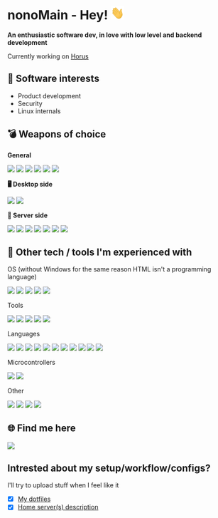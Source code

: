 <!-- badges are from https://github.com/simple-icons/simple-icons/blob/develop/slugs.md -->
<!-- cool ones are from here https://dev.to/envoy_/150-badges-for-github-pnk -->
# nonoMain - Hey! <img src="https://raw.githubusercontent.com/nonoMain/nonoMain/master/wave.gif" width="30px" height="30px" />
**An enthusiastic software dev, in love with low level and backend development**

Currently working on [Horus](https://github.com/HorusRS/Horus)

## 🔭 Software interests
- Product development
- Security
- Linux internals

## 💣 Weapons of choice

**General**

![](https://img.shields.io/badge/NeoVim-%2357A143.svg?&style=flat&logo=neovim&logoColor=white)
![](https://img.shields.io/badge/VIM-%2311AB00.svg?&style=flat&logo=vim&logoColor=white)
![](https://img.shields.io/badge/GNU_Bash-242A30?style=flat&logo=gnu-bash&logoColor=4EAA25)
![](https://img.shields.io/badge/Lazygit-323232?style=flat&logo=git&logoColor=FFAE33)
![](https://img.shields.io/badge/tmux-1BB91F?style=flat&logo=tmux&logoColor=white)
![](https://img.shields.io/badge/Brave-D64527?style=flat&logo=brave&logoColor=white)

**🖥️ Desktop side**

![](https://img.shields.io/badge/Arch_Linux-1793D1?style=flat&logo=arch-linux&logoColor=white)
![](https://img.shields.io/badge/Fedora-294172?style=flat&logo=fedora&logoColor=white)

**📡 Server side**

![](https://img.shields.io/badge/Proxmox-C76810?style=flat&logo=proxmox&logoColor=white)
![](https://img.shields.io/badge/Rocky_Linux-11A575?style=flat&logo=rockylinux&logoColor=white)
![](https://img.shields.io/badge/TrueNAS-0385BD?style=flat&logo=truenas&logoColor=white)
![](https://img.shields.io/badge/PhotonOS-167C80?style=flat&logo=vmware&logoColor=white)
![](https://img.shields.io/badge/Docker-113E77?style=flat&logo=docker&logoColor=white)
![](https://img.shields.io/badge/Kubernetes-2E61CB?style=flat&logo=kubernetes&logoColor=white)
![](https://img.shields.io/badge/Alpine_Linux-0D597F?style=flat&logo=alpine-linux&logoColor=white)

## 🔧 Other tech / tools I'm experienced with

OS (without Windows for the same reason HTML isn't a programming language)
<!-- OS -->
![](https://img.shields.io/badge/RHEL-EE0000?style=flat&logo=redhat&logoColor=white)
![](https://img.shields.io/badge/Cent_OS-262577?style=flat&logo=CentOS&logoColor=white)
![](https://img.shields.io/badge/Debian-A81D33?style=flat&logo=debian&logoColor=white)
![](https://img.shields.io/badge/freebsd-AB2B28?style=flat&logo=freebsd&logoColor=white)
![](https://img.shields.io/badge/Raspbian_OS-A22846?style=flat&logo=raspberrypi&logoColor=white)

Tools
<!-- Tools -->
![](https://img.shields.io/badge/Nginx-028534?style=flat&logo=nginx&logoColor=white)
![](https://img.shields.io/badge/Wireguard-771517?style=flat&logo=wireguard&logoColor=white)
![](https://img.shields.io/badge/QEMU-323232?style=flat&logo=qemu&logoColor=E35D05)
![](https://img.shields.io/badge/Make-4D57E3?&style=flat&logo=cmake&logoColor=white)
![](https://img.shields.io/badge/Cmake-4D57E3?&style=flat&logo=cmake&logoColor=white)

Languages
<!-- Programming languages -->
![](https://img.shields.io/badge/C-00599C?style=flat&logo=c&logoColor=white)
![](https://img.shields.io/badge/C%2B%2B-00599C?style=flat&logo=c%2B%2B&logoColor=white)
![](https://img.shields.io/badge/C%23-239120?style=flat&logo=c-sharp&logoColor=white)
![](https://img.shields.io/badge/Java-ED8B00?style=flat&logo=java&logoColor=white)
![](https://img.shields.io/badge/Rust-212121?style=flat&logo=rust&logoColor=E35D05)
![](https://img.shields.io/badge/Go-00ADD8?style=flat&logo=go&logoColor=white)
![](https://img.shields.io/badge/Shell_Script-212121?style=flat&logo=gnu-bash&logoColor=028534)
![](https://img.shields.io/badge/Lua-2C2D72?style=flat&logo=lua&logoColor=white)
![](https://img.shields.io/badge/Python-3776AB?style=flat&logo=python&logoColor=white)
![](https://img.shields.io/badge/SQL-3E67B3?style=flat&logo=sqlite&logoColor=white)
![](https://img.shields.io/badge/Assembly-432121?style=flat&logo=86asm&logoColor=red)

Microcontrollers
<!-- Micro -->
![](https://img.shields.io/badge/Raspberry_Pi-A22846?style=flat&logo=raspberrypi&logoColor=white)
![](https://img.shields.io/badge/STM32-A22846?style=flat&logo=stmicroelectronics&logoColor=white)

Other
<!-- Other -->
![](https://img.shields.io/badge/.NET-5C2D91?style=flat&logo=.net&logoColor=white)
![](https://img.shields.io/badge/MySQL-02569B?style=flat&logo=mysql&logoColor=white)
![](https://img.shields.io/badge/MariaDB-003545?style=flat&logo=mariadb&logoColor=white)
![](https://img.shields.io/badge/SQLite-07405E?style=flat&logo=sqlite&logoColor=white)

## 🌐 Find me here
<a href="https://www.linkedin.com/in/noam-eliyahu-05751a242/">
  <img align="center" src="https://img.shields.io/badge/LinkedIn-0077B5?style=flat&logo=linkedin&logoColor=white" />
</a>

## Intrested about my setup/workflow/configs?
I'll try to upload stuff when I feel like it
- [x] [My dotfiles](https://github.com/nonoMain/dotfiles)
- [x] [Home server(s) description](https://github.com/nonoMain/Asgard)
